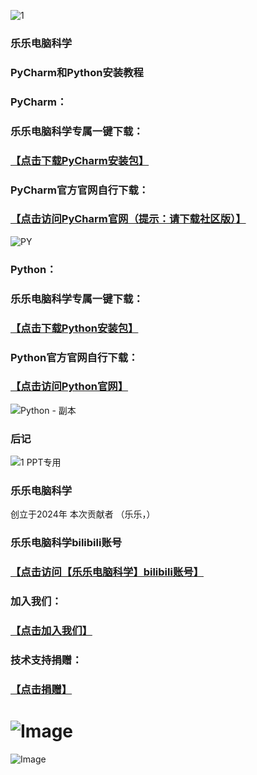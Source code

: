 ![1](https://github.com/user-attachments/assets/7929cdca-9261-419c-97ec-fb05caf04e8f)
### 乐乐电脑科学

### PyCharm和Python安装教程
### PyCharm：
### 乐乐电脑科学专属一键下载：
### [【点击下载PyCharm安装包】](https://download-cdn.jetbrains.com.cn/python/pycharm-community-2024.2.3.exe)
### PyCharm官方官网自行下载：
### [【点击访问PyCharm官网（提示：请下载社区版）】](https://www.jetbrains.com.cn/pycharm/download/?section=windows)
![PY](https://github.com/user-attachments/assets/8f3024ec-cd2a-4fb1-8651-8367857c59ed)
### Python：
### 乐乐电脑科学专属一键下载：
### [【点击下载Python安装包】](https://www.python.org/ftp/python/3.13.0/python-3.13.0-amd64.exe)
### Python官方官网自行下载：
### [【点击访问Python官网】](https://www.python.org/)
![Python - 副本](https://github.com/user-attachments/assets/aec7abdb-8791-4d3c-a78b-99c822ec11ea)
### 后记
![1 PPT专用](https://github.com/user-attachments/assets/fd10685f-5c4d-4966-a47c-56aa9a24f863)
### 乐乐电脑科学
创立于2024年
本次贡献者
（乐乐，）
### 乐乐电脑科学bilibili账号
### [【点击访问【乐乐电脑科学】bilibili账号】](https://space.bilibili.com/1768832152?spm_id_from=333.337.0.0)
### 加入我们：
### [【点击加入我们】](https://github.com/user-attachments/assets/637ec40a-29f6-462f-985d-5a04aec9cfb1)


### 技术支持捐赠：
### [【点击捐赠】](https://github.com/user-attachments/assets/389b4642-2f17-4625-9bb1-ccf4e83cf903)

# ![Image](https://github.com/user-attachments/assets/c8f6ea59-05e4-4d8c-a392-43f2689100a9)

![Image](https://github.com/user-attachments/assets/d5826ad6-9132-448d-bd99-f1785d0d94ea)